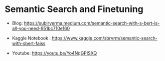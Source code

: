 
# Semantic Search and Finetuning 

  - Blog: https://subirverma.medium.com/semantic-search-with-s-bert-is-all-you-need-951bc710e160

  - Kaggle Notebook : https://www.kaggle.com/sbrvrm/semantic-search-with-sbert-faiss

  - Youtube: https://youtu.be/Yo4NqGPISXQ
